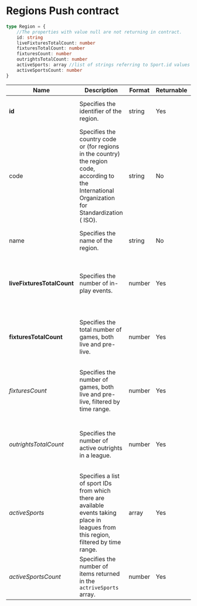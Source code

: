 # Regions Push contract

```typescript
type Region = {
    //The properties with value null are not returning in contract.
    id: string
    liveFixturesTotalCount: number
    fixturesTotalCount: number
    fixturesCount: number
    outrightsTotalCount: number
    activeSports: array //list of strings referring to Sport.id values
    activeSportsCount: number
}
```

| Name | Description | Format | Returnable | Queryable | Example |
| --- | --- | --- | --- | --- | --- |
| **id** | Specifies the identifier of the region. | string |	Yes | query (using eq, ne, or, and, in) | $filter=id eq '46' |
|code| Specifies the country code or (for regions in the country) the region code, according to the International Organization for Standardization ( ISO). | string | No | query (using eq, ne, or, and, in) | $filter=code eq 'AU' |
|name| Specifies the name of the region. | string | No | query (using eq, ne, or, and, in) | $filter=name eq 'Australia' |
| **liveFixturesTotalCount** | Specifies the number of in-play events. | number | Yes | $orderby (only desc) </br>query (using eq, ne, or, and, in) | $orderby=liveFixturesTotalCount desc </br> $filter=liveFixturesTotalCount eq 0 |
| **fixturesTotalCount** | Specifies the total number of games, both live and pre-live. | number | Yes | 	$orderby (only desc) </br> query (using eq, ne, or, and, in) | $orderby=fixturesTotalCount desc </br>$filter=fixturesTotalCount eq 1 |
| *fixturesCount* | Specifies the number of games, both live and pre-live, filtered by time range. | number	| Yes |	$orderby (only desc) </br>query (using eq, ne, or, and, in) | $orderby=fixturesCount desc </br>$filter=fixturesCount eq 1 |
| *outrightsTotalCount* | Specifies the number of active outrights in a league. | number | Yes | $orderby (only desc) </br>query (using eq, ne, or, and, in) | $orderby=outrightsTotalCount desc </br>$filter=outrightsTotalCount eq 1 |
| *activeSports* | Specifies a list of sport IDs from which there are available events taking place in leagues from this region, filtered by time range. | array | Yes | query (using lambda, eq, ne, or, and, in) | $filter=activeSports/any(s: s eq '6') |
| *activeSportsCount* | Specifies the number of items returned in the `actriveSports` array. | number | Yes	| query (using eq, ne, or, and, in) | $filter=activeSportsCount eq 2 |
